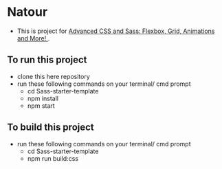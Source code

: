 # Natour
- This is project for [Advanced CSS and Sass: Flexbox, Grid, Animations and More! ](https://www.udemy.com/advanced-css-and-sass/). 

## To run this project

- clone this here repository
- run these following commands on your terminal/ cmd prompt
  - cd Sass-starter-template
  - npm install
  - npm start

## To build this project
- run these following commands on your terminal/ cmd prompt
  - cd Sass-starter-template
  - npm run build:css